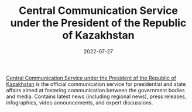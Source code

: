 ﻿---
title: "Central Communication Service under the President of the Republic of Kazakhstan"
linkTitle: "Central Communication Service under the President of the Republic of Kazakhstan"
contributor: ["Aizada Arystanbek"]
date: 2022-07-27
countries: ["Kazakhstan"]
category: ["Government"]
tags: ["government", "policy", "media"]
date_start: []
date_end: []
data_type: ["policy", "news"] 
language: ["Russian", "Kazakh", "English"]
updated: 2023-05-26
description: 
  Central Communication Service under the President of the Republic of Kazakhstan is the official communication service for presidential and state affairs aimed at fostering communication between the government bodies and media.
---

[Central Communication Service under the President of the Republic of Kazakhstan](https://ortcom.kz/en/) is the official communication service for presidential and state affairs aimed at fostering communication between the government bodies and media. Contains latest news (including regional news), press releases, infographics, video announcements, and expert discussions. 
